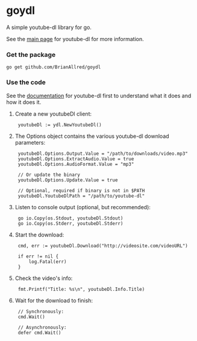 # goydl

A simple youtube-dl library for go.

See the [main page](https://rg3.github.io/youtube-dl/) for youtube-dl for more information.

### Get the package
`go get github.com/BrianAllred/goydl`

### Use the code
See the [documentation](https://github.com/rg3/youtube-dl/blob/master/README.md#readme) for youtube-dl first to understand what it does and how it does it.

1. Create a new youtubeDl client:

        youtubeDl := ydl.NewYoutubeDl()

2. The Options object contains the various youtube-dl download parameters:

        youtubeDl.Options.Output.Value = "/path/to/downloads/video.mp3"
        youtubeDl.Options.ExtractAudio.Value = true
        youtubeDl.Options.AudioFormat.Value = "mp3"

        // Or update the binary
        youtubeDl.Options.Update.Value = true

        // Optional, required if binary is not in $PATH
        youtubeDl.YoutubeDlPath = "/path/to/youtube-dl"

3. Listen to console output (optional, but recommended):

        go io.Copy(os.Stdout, youtubeDl.Stdout)
        go io.Copy(os.Stderr, youtubeDl.Stderr)

4. Start the download:

        cmd, err := youtubeDl.Download("http://videosite.com/videoURL")

        if err != nil {
            log.Fatal(err)
        }

5. Check the video's info:

        fmt.Printf("Title: %s\n", youtubeDl.Info.Title)

6. Wait for the download to finish:

        // Synchronously:
        cmd.Wait()
        
        // Asynchronously:
        defer cmd.Wait()